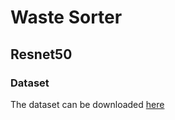 # Waste Sorter

## Resnet50
### Dataset
The dataset can be downloaded [here](https://www.dropbox.com/scl/fi/2cj0e81iuq9tk5y9bx06v/dataset.zip?rlkey=bd5icdcy1cd6okra36cy1fzvi&st=zmtqsghl&dl=0)
